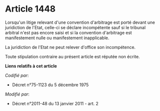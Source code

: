 # Article 1448

Lorsqu'un litige relevant d'une convention d'arbitrage est porté devant une juridiction de l'Etat, celle-ci se déclare
incompétente sauf si le tribunal arbitral n'est pas encore saisi et si la convention d'arbitrage est manifestement nulle ou
manifestement inapplicable. 

La juridiction de l'Etat ne peut relever d'office son incompétence. 

Toute stipulation contraire au présent article est réputée non écrite.

**Liens relatifs à cet article**

_Codifié par_:

  - Décret n°75-1123 du 5 décembre 1975

_Modifié par_:

  - Décret n°2011-48 du 13 janvier 2011 - art. 2
